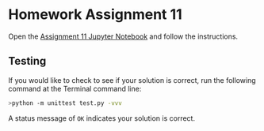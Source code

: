 # Homework Assignment 11

Open the [Assignment 11 Jupyter Notebook](assignment11.ipynb) and follow the instructions.

## Testing

If you would like to check to see if your solution is correct, run the following command at the Terminal command line: 

```bash
>python -m unittest test.py -vvv
```

A status  message of `OK` indicates your solution is correct.
